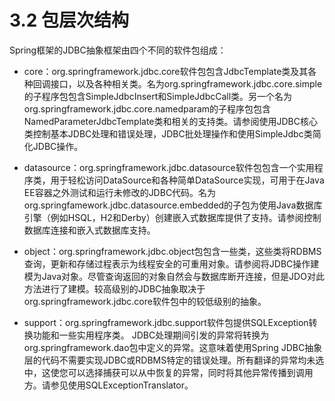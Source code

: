 # 3.2 包层次结构

Spring框架的JDBC抽象框架由四个不同的软件包组成：

* core：org.springframework.jdbc.core软件包包含JdbcTemplate类及其各种回调接口，以及各种相关类。名为org.springframework.jdbc.core.simple的子程序包包含SimpleJdbcInsert和SimpleJdbcCall类。另一个名为org.springframework.jdbc.core.namedparam的子程序包包含NamedParameterJdbcTemplate类和相关的支持类。请参阅使用JDBC核心类控制基本JDBC处理和错误处理，JDBC批处理操作和使用SimpleJdbc类简化JDBC操作。

* datasource：org.springframework.jdbc.datasource软件包包含一个实用程序类，用于轻松访问DataSource和各种简单DataSource实现，可用于在Java EE容器之外测试和运行未修改的JDBC代码。名为org.springfamework.jdbc.datasource.embedded的子包为使用Java数据库引擎（例如HSQL，H2和Derby）创建嵌入式数据库提供了支持。请参阅控制数据库连接和嵌入式数据库支持。

* object：org.springframework.jdbc.object包包含一些类，这些类将RDBMS查询，更新和存储过程表示为线程安全的可重用对象。请参阅将JDBC操作建模为Java对象。尽管查询返回的对象自然会与数据库断开连接，但是JDO对此方法进行了建模。较高级别的JDBC抽象取决于org.springframework.jdbc.core软件包中的较低级别的抽象。

* support：org.springframework.jdbc.support软件包提供SQLException转换功能和一些实用程序类。 JDBC处理期间引发的异常将转换为org.springframework.dao包中定义的异常。这意味着使用Spring JDBC抽象层的代码不需要实现JDBC或RDBMS特定的错误处理。所有翻译的异常均未选中，这使您可以选择捕获可以从中恢复的异常，同时将其他异常传播到调用方。请参见使用SQLExceptionTranslator。

